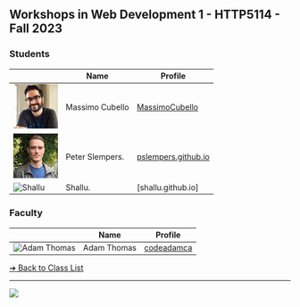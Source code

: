 <style>@import url("//readme.codeadam.ca/readme.css");</style>

## Workshops in Web Development 1 - HTTP5114 - Fall 2023

### Students

|                                                    | Name                   | Profile                                             |
| -------------------------------------------------- | ---------------------- | --------------------------------------------------- |
| ![Massimo Cubello](images/mc-image.jpg)            | Massimo Cubello        | [MassimoCubello](students/massimocubello.markdown)  |
| ![Peter Slempers](images/PeterPic80x80.png)        | Peter Slempers.        | [pslempers.github.io](https://pslempers.github.io/) |
| ![Shallu](immages/shalluca-10.jpg)                 | Shallu.                | [shallu.github.io]


### Faculty

|                                       | Name        | Profile                          |
| ------------------------------------- | ----------- | -------------------------------- |
| ![Adam Thomas](images/codeadamca.png) | Adam Thomas | [codeadamca](faculty/codeadamca) |

[&#10132; Back to Class List](/)

---

<a href="https://brickmmo.com">
<img src="https://brickmmo.com/images/brickmmo-logo-horizontal.jpg" width="100">
</a>
